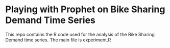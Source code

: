 # Playing with Prophet on Bike Sharing Demand Time Series

This repo contains the R code used for the analysis of the Bike Sharing Demand time series. The main file is experiment.R
